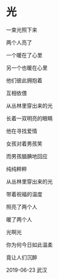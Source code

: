 # 光

一束光照下来

两个人亮了

一个暖在了心里

另一个也暖在心里



他们彼此拥抱着

互相依偎



从丛林里穿出来的光

长着一双明亮的眼睛

他在寻找爱情



女孩对着男孩笑

而男孩腼腆地回应

纯纯粹粹



从丛林里穿出来的光

带着祝福的温度

照亮了两个人

暖了两个人



光啊光

你为何今日如此温柔

竟让人们沉醉


2019-06-23 武汉
